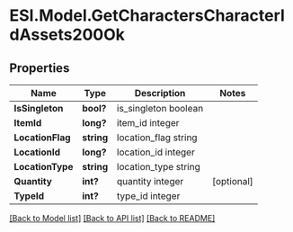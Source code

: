 # ESI.Model.GetCharactersCharacterIdAssets200Ok
## Properties

Name | Type | Description | Notes
------------ | ------------- | ------------- | -------------
**IsSingleton** | **bool?** | is_singleton boolean | 
**ItemId** | **long?** | item_id integer | 
**LocationFlag** | **string** | location_flag string | 
**LocationId** | **long?** | location_id integer | 
**LocationType** | **string** | location_type string | 
**Quantity** | **int?** | quantity integer | [optional] 
**TypeId** | **int?** | type_id integer | 

[[Back to Model list]](../README.md#documentation-for-models) [[Back to API list]](../README.md#documentation-for-api-endpoints) [[Back to README]](../README.md)


